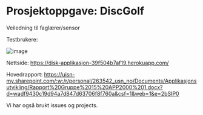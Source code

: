 # Prosjektoppgave: DiscGolf

Veiledning til faglærer/sensor

Testbrukere: 

![image](https://github.com/user-attachments/assets/dab74ceb-9ada-4ca8-bdc0-49d93cee9acc)

Nettside: https://disk-applikasjon-39f504b7af19.herokuapp.com/

Hovedrapport: https://uisn-my.sharepoint.com/:w:/r/personal/263542_usn_no/Documents/Applikasjonsutvikling/Rapport%20Gruppe%2015%20APP2000%201.docx?d=wadf9430c19d94a7d847d63706f8f760a&csf=1&web=1&e=2bSIP0

Vi har også brukt issues og projects. 

